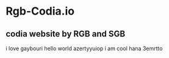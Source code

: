 # Rgb-Codia.io

## codia website by RGB and SGB

i love gaybouri
hello
world
azertyyuiop
i am cool
hana 3emrtto
